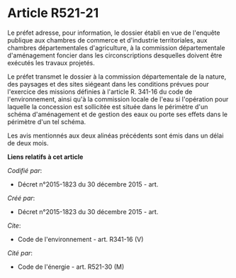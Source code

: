 # Article R521-21

Le préfet adresse, pour information, le dossier établi en vue de l'enquête publique aux chambres de commerce et d'industrie
territoriales, aux chambres départementales d'agriculture, à la commission départementale d'aménagement foncier dans les
circonscriptions desquelles doivent être exécutés les travaux projetés.

Le préfet transmet le dossier à la commission départementale de la nature, des paysages et des sites siégeant dans les
conditions prévues pour l'exercice des missions définies à l'article R. 341-16 du code de l'environnement, ainsi qu'à la
commission locale de l'eau si l'opération pour laquelle la concession est sollicitée est située dans le périmètre d'un schéma
d'aménagement et de gestion des eaux ou porte ses effets dans le périmètre d'un tel schéma.

Les avis mentionnés aux deux alinéas précédents sont émis dans un délai de deux mois.

**Liens relatifs à cet article**

_Codifié par_:

  - Décret n°2015-1823 du 30 décembre 2015 - art.

_Créé par_:

  - Décret n°2015-1823 du 30 décembre 2015 - art.

_Cite_:

  - Code de l'environnement - art. R341-16 (V)

_Cité par_:

  - Code de l'énergie - art. R521-30 (M)
